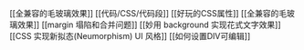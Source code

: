 [[全兼容的毛玻璃效果]]
[[代码/CSS/代码段]]
[[好玩的CSS属性]]
[[全兼容的毛玻璃效果]]
[[margin 塌陷和合并问题]]
[[妙用 background 实现花式文字效果]]
[[CSS 实现新拟态(Neumorphism) UI 风格]]
[[如何设置DIV可编辑]]